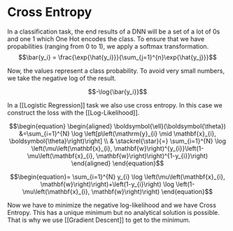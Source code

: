 # Cross Entropy

In a classification task, the end results of a DNN will be a set of a lot of 0s and one 1 which One Hot encodes the class.
To ensure that we have propabilities (ranging from 0 to 1), we apply a softmax transformation.
$$\bar{y_i} = \frac{\exp{\hat{y_i}}}{\sum_{j=1}^{n}\exp{\hat{y_j}}}$$

Now, the values represent a class probability. To avoid very small numbers, we take the negative log of the result.

$$-\log{\bar{y_i}}$$


In a [[Logistic Regression]] task we also use cross entropy. In this case we construct the loss with the [[Log-Likelihood]]. 

$$\begin{equation}
\begin{aligned}
\boldsymbol{\ell}(\boldsymbol{\theta}) &=\sum_{i=1}^{N} \log \left[p\left(\mathrm{y}_{i} \mid \mathbf{x}_{i}, \boldsymbol{\theta}\right)\right] \\
& \stackrel{\star}{=} \sum_{i=1}^{N} \log \left(\mu\left(\mathbf{x}_{i}, \mathbf{w}\right)^{y_{i}}\left(1-\mu\left(\mathbf{x}_{i}, \mathbf{w}\right)\right)^{1-y_{i}}\right)
\end{aligned}
\end{equation}$$

$$\begin{equation}=
\sum_{i=1}^{N} y_{i} \log \left(\mu\left(\mathbf{x}_{i}, \mathbf{w}\right)\right)+\left(1-y_{i}\right) \log \left(1-\mu\left(\mathbf{x}_{i}, \mathbf{w}\right)\right)
\end{equation}$$

Now we have to minimize the negative log-likelihood and we have Cross Entropy.
This has a unique minimum but no analytical solution is possible. That is why we use [[Gradient Descent]] to get to the minimum.